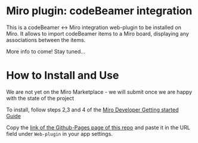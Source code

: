 # Miro plugin: codeBeamer integration

This is a codeBeamer <-> Miro integration web-plugin to be installed on Miro.
It allows to import codeBeamer items to a Miro board, displaying any associations between the items.

More info to come! Stay tuned...


# How to Install and Use
We are not yet on the Miro Marketplace - we will submit once we are happy with the state of the project

To install, follow steps 2,3 and 4 of the [Miro Developer Getting started Guide](https://developers.miro.com/docs/getting-started)

Copy the [link of the Github-Pages page of this repo](https://max-poprawe.github.io/codebeamer-miro/) and paste it in the URL field under `Web-plugin` in your app settings.
